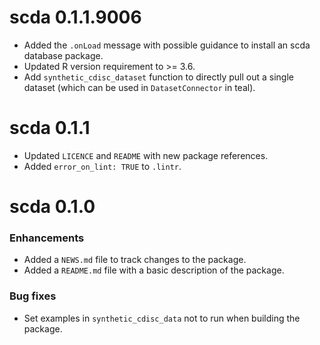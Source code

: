 # scda 0.1.1.9006

* Added the `.onLoad` message with possible guidance to install an scda database package.
* Updated R version requirement to >= 3.6.
* Add `synthetic_cdisc_dataset` function to directly pull out a single dataset (which can be used in `DatasetConnector` in teal).

# scda 0.1.1

* Updated `LICENCE` and `README` with new package references.
* Added `error_on_lint: TRUE` to `.lintr`.

# scda 0.1.0

### Enhancements
* Added a `NEWS.md` file to track changes to the package.
* Added a `README.md` file with a basic description of the package.

### Bug fixes
* Set examples in `synthetic_cdisc_data` not to run when building the package.
